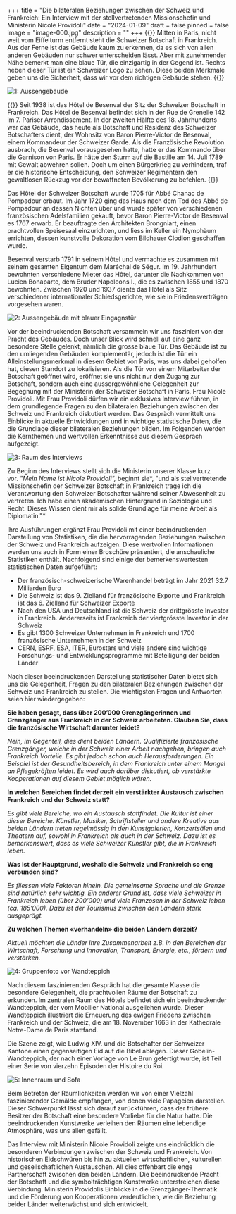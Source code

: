 +++
title = "Die bilateralen Beziehungen zwischen der Schweiz und Frankreich: Ein Interview mit der stellvertretenden Missionschefin und Ministerin Nicole Providoli"
date = "2024-01-09"
draft = false
pinned = false
image = "image-000.jpg"
description = ""
+++
{{<lead>}}
Mitten in Paris, nicht weit vom Eiffelturm entfernt steht die Schweizer Botschaft in Frankreich. Aus der Ferne ist das Gebäude kaum zu erkennen, da es sich von allen anderen Gebäuden nur schwer unterscheiden lässt. Aber mit zunehmender Nähe bemerkt man eine blaue Tür, die einzigartig in der Gegend ist. Rechts neben dieser Tür ist ein Schweizer Logo zu sehen. Diese beiden Merkmale geben uns die Sicherheit, dass wir vor dem richtigen Gebäude stehen.
{{</lead>}}

![1: Aussengebäude](image-000.jpg)

{{<box>}}
Seit 1938 ist das Hôtel de Besenval der Sitz der Schweizer Botschaft in Frankreich. Das Hôtel de Besenval befindet sich in der Rue de Grenelle 142 im 7. Pariser Arrondissement. In der zweiten Hälfte des 18. Jahrhunderts war das Gebäude, das heute als Botschaft und Residenz des Schweizer Botschafters dient, der Wohnsitz von Baron Pierre-Victor de Besenval, einem Kommandeur der Schweizer Garde. Als die Französische Revolution ausbrach, die Besenval vorausgesehen hatte, hatte er das Kommando über die Garnison von Paris. Er hätte den Sturm auf die Bastille am 14. Juli 1789 mit Gewalt abwehren sollen. Doch um einen Bürgerkrieg zu verhindern, traf er die historische Entscheidung, den Schweizer Regimentern den gewaltlosen Rückzug vor der bewaffneten Bevölkerung zu befehlen.
{{</box>}}

Das Hôtel der Schweizer Botschaft wurde 1705 für Abbé Chanac de Pompadour erbaut. Im Jahr 1720 ging das Haus nach dem Tod des Abbé de Pompadour an dessen Nichten über und wurde später von verschiedenen französischen Adelsfamilien gekauft, bevor Baron Pierre-Victor de Besenval es 1767 erwarb. Er beauftragte den Architekten Brongniart, einen prachtvollen Speisesaal einzurichten, und liess im Keller ein Nymphäum errichten, dessen kunstvolle Dekoration vom Bildhauer Clodion geschaffen wurde. 

Besenval verstarb 1791 in seinem Hôtel und vermachte es zusammen mit seinem gesamten Eigentum dem Maréchal de Ségur. Im 19. Jahrhundert bewohnten verschiedene Mieter das Hôtel, darunter die Nachkommen von Lucien Bonaparte, dem Bruder Napoleons I., die es zwischen 1855 und 1870 bewohnten. Zwischen 1920 und 1937 diente das Hôtel als Sitz verschiedener internationaler Schiedsgerichte, wie sie in Friedensverträgen vorgesehen waren.

![2: Aussengebäude mit blauer Eingagnstür](image-003.jpg)

Vor der beeindruckenden Botschaft versammeln wir uns fasziniert von der Pracht des Gebäudes. Doch unser Blick wird schnell auf eine ganz besondere Stelle gelenkt, nämlich die grosse blaue Tür. Das Gebäude ist zu den umliegenden Gebäuden komplementär, jedoch ist die Tür ein Alleinstellungsmerkmal in diesem Gebiet von Paris, was uns dabei geholfen hat, diesen Standort zu lokalisieren. Als die Tür von einem Mitarbeiter der Botschaft geöffnet wird, eröffnet sie uns nicht nur den Zugang zur Botschaft, sondern auch eine aussergewöhnliche Gelegenheit zur Begegnung mit der Ministerin der Schweizer Botschaft in Paris, Frau Nicole Providoli. Mit Frau Providoli dürfen wir ein exklusives Interview führen, in dem grundlegende Fragen zu den bilateralen Beziehungen zwischen der Schweiz und Frankreich diskutiert werden. Das Gespräch vermittelt uns Einblicke in aktuelle Entwicklungen und in wichtige statistische Daten, die die Grundlage dieser bilateralen Beziehungen bilden. Im Folgenden werden die Kernthemen und wertvollen Erkenntnisse aus diesem Gespräch aufgezeigt.

![3: Raum des Interviews](image-006.jpg)

Zu Beginn des Interviews stellt sich die Ministerin unserer Klasse kurz vor. *"Mein Name ist Nicole Providoli",* beginnt sie*, "und als stellvertretende Missionschefin der Schweizer Botschaft in Frankreich trage ich die Verantwortung den Schweizer Botschafter während seiner Abwesenheit zu vertreten. Ich habe einen akademischen Hintergrund in Soziologie und Recht. Dieses Wissen dient mir als solide Grundlage für meine Arbeit als Diplomatin."*

Ihre Ausführungen ergänzt Frau Providoli mit einer beeindruckenden Darstellung von Statistiken, die die hervorragenden Beziehungen zwischen der Schweiz und Frankreich aufzeigen. Diese wertvollen Informationen werden uns auch in Form einer Broschüre präsentiert, die anschauliche Statistiken enthält. Nachfolgend sind einige der bemerkenswertesten statistischen Daten aufgeführt:

* Der französisch-schweizerische Warenhandel beträgt im Jahr 2021 32.7 Milliarden Euro
* Die Schweiz ist das 9. Zielland für französische Exporte und Frankreich ist das 6. Zielland für Schweizer Exporte
* Nach den USA und Deutschland ist die Schweiz der drittgrösste Investor in Frankreich. Andererseits ist Frankreich der viertgrösste Investor in der Schweiz
* Es gibt 1300 Schweizer Unternehmen in Frankreich und 1700 französische Unternehmen in der Schweiz
* CERN, ESRF, ESA, ITER, Eurostars und viele andere sind wichtige Forschungs- und Entwicklungsprogramme mit Beteiligung der beiden Länder

Nach dieser beeindruckenden Darstellung statistischer Daten bietet sich uns die Gelegenheit, Fragen zu den bilateralen Beziehungen zwischen der Schweiz und Frankreich zu stellen. Die wichtigsten Fragen und Antworten seien hier wiedergegeben:

**Sie haben gesagt, dass über 200’000 Grenzgängerinnen und Grenzgänger aus Frankreich in der Schweiz arbeiteten. Glauben Sie, dass die französische Wirtschaft darunter leidet?**

*Nein, im Gegenteil, dies dient beiden Ländern. Qualifizierte französische Grenzgänger, welche in der Schweiz einer Arbeit nachgehen, bringen auch Frankreich Vorteile. Es gibt jedoch schon auch Herausforderungen. Ein Beispiel ist der Gesundheitsbereich, in dem Frankreich unter einem Mangel an Pflegekräften leidet. Es wird auch darüber diskutiert, ob verstärkte Kooperationen auf diesem Gebiet möglich wären.*

**In welchen Bereichen findet derzeit ein verstärkter Austausch zwischen Frankreich und der Schweiz statt?**

*Es gibt viele Bereiche, wo ein Austausch stattfindet. Die Kultur ist einer dieser Bereiche. Künstler, Musiker, Schriftsteller und andere Kreative aus beiden Ländern treten regelmässig in den Kunstgalerien, Konzertsälen und Theatern auf, sowohl in Frankreich als auch in der Schweiz. Dazu ist es bemerkenswert, dass es viele Schweizer Künstler gibt, die in Frankreich leben.*

**Was ist der Hauptgrund, weshalb die Schweiz und Frankreich so eng verbunden sind?**

*Es fliessen viele Faktoren hinein. Die gemeinsame Sprache und die Grenze sind natürlich sehr wichtig. Ein anderer Grund ist, dass viele Schweizer in Frankreich leben (über 200'000) und viele Franzosen in der Schweiz leben (ca. 185’000). Dazu ist der Tourismus zwischen den Ländern stark ausgeprägt.*

**Zu welchen Themen «verhandeln» die beiden Ländern derzeit?**

*Aktuell möchten die Länder Ihre Zusammenarbeit z.B. in den Bereichen der Wirtschaft, Forschung und Innovation, Transport, Energie, etc., fördern und verstärken.*

![4: Gruppenfoto vor Wandteppich](image-012.jpg)

Nach diesem faszinierenden Gespräch hat die gesamte Klasse die besondere Gelegenheit, die prachtvollen Räume der Botschaft zu erkunden. Im zentralen Raum des Hôtels befindet sich ein beeindruckender Wandteppich, der vom Mobilier National ausgeliehen wurde. Dieser Wandteppich illustriert die Erneuerung des ewigen Friedens zwischen Frankreich und der Schweiz, die am 18. November 1663 in der Kathedrale Notre-Dame de Paris stattfand.

Die Szene zeigt, wie Ludwig XIV. und die Botschafter der Schweizer Kantone einen gegenseitigen Eid auf die Bibel ablegen. Dieser Gobelin-Wandteppich, der nach einer Vorlage von Le Brun gefertigt wurde, ist Teil einer Serie von vierzehn Episoden der Histoire du Roi.

![5: Innenraum und Sofa](image-009.jpg)

Beim Betreten der Räumlichkeiten werden wir von einer Vielzahl faszinierender Gemälde empfangen, von denen viele Papageien darstellen. Dieser Schwerpunkt lässt sich darauf zurückführen, dass der frühere Besitzer der Botschaft eine besondere Vorliebe für die Natur hatte. Die beeindruckenden Kunstwerke verleihen den Räumen eine lebendige Atmosphäre, was uns allen gefällt.

Das Interview mit Ministerin Nicole Providoli zeigte uns eindrücklich die besonderen Verbindungen zwischen der Schweiz und Frankreich. Von historischen Eidschwüren bis hin zu aktuellen wirtschaftlichen, kulturellen und gesellschaftlichen Austauschen. All dies offenbart die enge Partnerschaft zwischen den beiden Ländern. Die beeindruckende Pracht der Botschaft und die symbolträchtigen Kunstwerke unterstreichen diese Verbindung. Ministerin Providolis Einblicke in die Grenzgänger-Thematik und die Förderung von Kooperationen verdeutlichen, wie die Beziehung beider Länder weiterwächst und sich entwickelt.